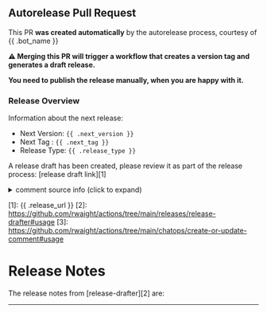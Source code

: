## Autorelease Pull Request

This PR **was created automatically** by the autorelease process, courtesy of {{ .bot_name }}

**:warning: Merging this PR will trigger a workflow that creates a version tag and generates a draft release.**

**You need to publish the release manually, when you are happy with it.**

### Release Overview

Information about the next release: 
* Next Version: `{{ .next_version }}`
* Next Tag    : `{{ .next_tag }}`
* Release Type: `{{ .release_type }}`

A release draft has been created, please review it as part of the release process: [release draft link][1]

<details><summary>comment source info (click to expand)</summary>

This sentence contains render template variables such as {{ .foo }} and {{ .bar }}.  This comment was created in using [create-or-update-comment][3].

</details>

[1]: {{ .release_url }}
[2]: https://github.com/rwaight/actions/tree/main/releases/release-drafter#usage
[3]: https://github.com/rwaight/actions/tree/main/chatops/create-or-update-comment#usage

# Release Notes

The release notes from [release-drafter][2] are:

---
